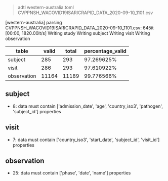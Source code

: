 >adtl western-australia.toml CVPPNSH_WACOVID19ISARICRAPID_DATA_2020-09-10_1101.csv

[western-australia] parsing CVPPNSH_WACOVID19ISARICRAPID_DATA_2020-09-10_1101.csv: 645it [00:00, 1820.00it/s]
Writing study
Writing subject
Writing visit
Writing observation

|table          |valid  |total  |percentage_valid|
|---------------|-------|-------|----------------|
|subject        |285    |293    |97.269625% |
|visit          |286    |293    |97.610922% |
|observation    |11164  |11189  |99.776566% |

## subject

* 8: data must contain ['admission_date', 'age', 'country_iso3', 'pathogen', 'subject_id'] properties

## visit

* 7: data must contain ['country_iso3', 'start_date', 'subject_id', 'visit_id'] properties

## observation

* 25: data must contain ['phase', 'date', 'name'] properties
